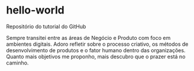 # hello-world
Repositório do tutorial do GitHub

Sempre transitei entre as áreas de Negócio e Produto com foco em ambientes digitais. Adoro refletir sobre o processo criativo, os métodos de desenvolvimento de produtos e o fator humano dentro das organizações. Quanto mais objetivos me proponho, mais descubro que o prazer está no caminho. 
